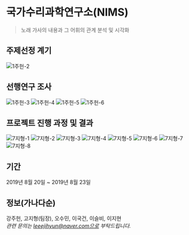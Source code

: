 # 국가수리과학연구소(NIMS)
> 노래 가사의 내용과 그 어휘의 관계 분석 및 시각화

## 주제선정 계기
![1주헌-2](https://user-images.githubusercontent.com/47891430/149784212-61a00f98-f1bb-4c5c-a6ee-5b2d9c085774.png)

## 선행연구 조사
![1주헌-3](https://user-images.githubusercontent.com/47891430/149784242-ad787f62-a7b0-47cc-b524-147bbb3b47cf.png)
![1주헌-4](https://user-images.githubusercontent.com/47891430/149784255-38aa31f9-35bd-4bcb-ad0e-b79ac313f33e.png)
![1주헌-5](https://user-images.githubusercontent.com/47891430/149784262-dd2931a5-e515-41ed-8137-1c7e239db905.png)
![1주헌-6](https://user-images.githubusercontent.com/47891430/149784275-8484ab02-07cf-4fb0-a870-90053f4a3e1e.png)

## 프로젝트 진행 과정 및 결과
![7지형-1](https://user-images.githubusercontent.com/47891430/149784660-dd671172-fba9-4cac-865c-60803476d73b.png)
![7지형-2](https://user-images.githubusercontent.com/47891430/149784667-a14dc2de-6ddf-4a9e-a850-052e40ca99f3.png)
![7지형-3](https://user-images.githubusercontent.com/47891430/149784591-5a290542-3673-424c-9bc0-ca50a6deb4b1.png)
![7지형-4](https://user-images.githubusercontent.com/47891430/149784614-bc392e00-aee7-4074-aa5a-9884df33f98c.png)
![7지형-5](https://user-images.githubusercontent.com/47891430/149784624-73e80d40-e0b6-47c1-8a75-e589998fcb19.png)
![7지형-6](https://user-images.githubusercontent.com/47891430/149784631-c39a9038-2160-4db9-a4b9-b3682e04e107.png)
![7지형-7](https://user-images.githubusercontent.com/47891430/149784642-31fd4c8c-2e5e-411f-bd8b-63d8e9064fb2.png)
![7지형-8](https://user-images.githubusercontent.com/47891430/149784650-49a6b464-def8-4d3e-9da3-6e98244c4e0c.png)

## 기간
2019년 8월 20일 ~ 2019년 8월 23일

## 정보(가나다순)
강주헌, 고지형(팀장), 오수민, 이국건, 이슬비, 이지현  
_관련 문의는 leeejihyun@naver.com으로 부탁드립니다._
